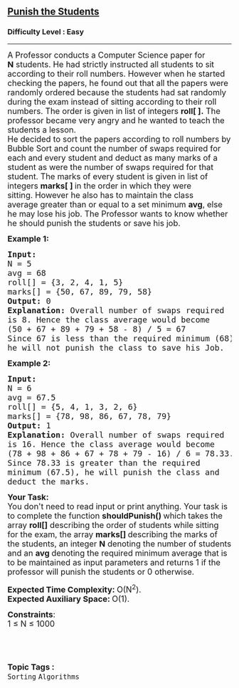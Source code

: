 <h2><a href="https://www.geeksforgeeks.org/problems/punish-the-students5726/1?page=2&difficulty=Basic,Easy&status=unsolved&sortBy=submissions">Punish the Students</a></h2><h3>Difficulty Level : Easy</h3><hr><div class="problems_problem_content__Xm_eO"><p><span style="font-size:18px">A Professor conducts a Computer Science paper for <strong>N</strong>&nbsp;students. He had strictly instructed all students to sit according to their roll numbers. However when he started checking the papers, he found out that all the papers were randomly ordered because&nbsp;the students had sat randomly during the exam instead of sitting according to their roll numbers. The order is given in list of integers <strong>roll[ ].</strong>&nbsp;The professor became&nbsp;very angry and he wanted to teach the students a lesson.<br>
He decided&nbsp;to sort the papers according to roll numbers&nbsp;by Bubble Sort and count the number of swaps required for each and every student and deduct as many marks of a student as were the number of swaps required for that student.&nbsp;The marks of every student is given in list of integers <strong>marks[ ]&nbsp;</strong>in the order in which they were sitting.&nbsp;However he also has to maintain the class average&nbsp;greater than or equal to a set minimum <strong>avg</strong>, else he may lose his job. The Professor wants to know whether he should punish the students or save his job.</span></p>

<p><span style="font-size:18px"><strong>Example 1:</strong></span></p>

<pre><span style="font-size:18px"><strong>Input:
</strong>N = 5 
avg = 68
roll[] = {3, 2, 4, 1, 5}
marks[] = {50, 67, 89, 79, 58}
<strong>Output: </strong>0
<strong>Explanation: </strong>Overall number of swaps required 
is 8. Hence the class average would become
(50 + 67 + 89 + 79 + 58 - 8) / 5 = 67
Since 67 is less than the required minimum (68),
he will not punish the class to save his Job.</span></pre>

<p><span style="font-size:18px"><strong>Example 2:</strong></span></p>

<pre><span style="font-size:18px"><strong>Input:</strong>
N = 6 
avg = 67.5
roll[] = {5, 4, 1, 3, 2, 6}
marks[] = {78, 98, 86, 67, 78, 79}
<strong>Output: </strong>1
<strong>Explanation: </strong>Overall number of swaps required 
is 16. Hence the class average would become
(78 + 98 + 86 + 67 + 78 + 79 - 16) / 6 = 78.33.
Since 78.33 is greater than the required 
minimum (67.5), he will punish the class and 
deduct the marks.</span></pre>

<p><span style="font-size:18px"><strong>Your Task:</strong><br>
You don't need to read input or print anything. Your task is to complete the function&nbsp;<strong>shouldPunish()&nbsp;</strong>which takes the array&nbsp;<strong>roll[]</strong>&nbsp;describing the order of students while sitting for&nbsp;the exam, the array&nbsp;<strong>marks[]&nbsp;</strong>describing the marks of the students, an integer <strong>N</strong> denoting the number of students and an&nbsp;<strong>avg&nbsp;</strong>denoting the required minimum average that is to be maintained as input parameters and&nbsp;returns 1 if the professor will punish the students or&nbsp;0 otherwise.</span></p>

<p><span style="font-size:18px"><strong>Expected Time Complexity:&nbsp;</strong>O(N<sup>2</sup>).<br>
<strong>Expected Auxiliary Space:&nbsp;</strong>O(1).</span></p>

<p><span style="font-size:18px"><strong>Constraints</strong>:<br>
1 ≤ N ≤ 1000</span></p>

<p>&nbsp;</p>
</div><br><p><span style=font-size:18px><strong>Topic Tags : </strong><br><code>Sorting</code>&nbsp;<code>Algorithms</code>&nbsp;